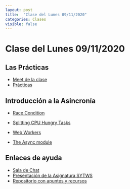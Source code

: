 ```yaml
---
layout: post
title:  "Clase del Lunes 09/11/2020"
categories: Clases
visible: false
---
```


# Clase del Lunes 09/11/2020

## Las Prácticas

* [Meet de la clase]({{site.meet}})
* [Prácticas]({{site.baseurl}}/practicas)
    
## Introducción a la Asincronía

* <a href="{{site.baseurl}}/tema2-async/event-loop/#race-condition">Race Condition</a> 
*   [Splitting CPU Hungry Tasks]({{site.baseurl}}/tema2-async/event-loop/#splitting-cpu-hungry-tasks)
* <a href="{{site.baseurl}}/tema2-async/event-loop/#web-workers">Web Workers</a>


* [The Async module]({{site.baseurl}}/tema2-async/async-js)   
    

## Enlaces de ayuda

* [Sala de Chat](https://chat.google.com/u/1/room/AAAAp18fCE8)
* [Presentación de la Asignatura SYTWS]({{site.baseurl}}/tema0-presentacion/)
* [Repositorio con apuntes y recursos]({{site.books_shared}})   
